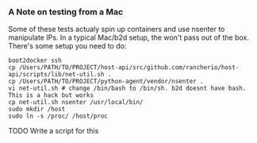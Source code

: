 ### A Note on testing from a Mac

Some of these tests actualy spin up containers and use nsenter to manipulate IPs. In a typical Mac/b2d setup, the won't pass out of the box. There's some setup you need to do:

```
boot2docker ssh
cp /Users/PATH/TO/PROJECT/host-api/src/github.com/rancherio/host-api/scripts/lib/net-util.sh .
cp /Users/PATH/TO/PROJECT/python-agent/vendor/nsenter .
vi net-util.sh # change /bin/bash to /bin/sh. b2d doesnt have bash. This is a hack but works
cp net-util.sh nsenter /usr/local/bin/
sudo mkdir /host
sudo ln -s /proc/ /host/proc
```

TODO Write a script for this
